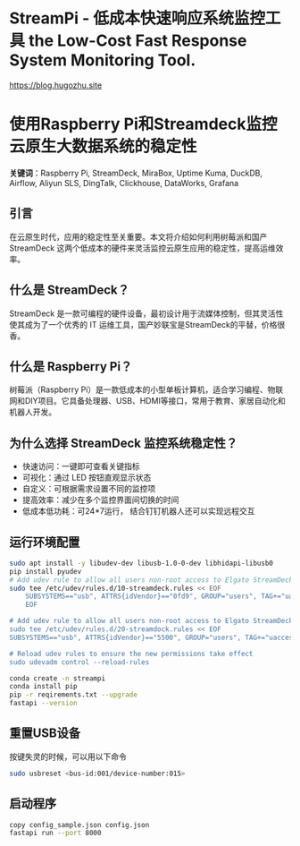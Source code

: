 # StreamPi - 低成本快速响应系统监控工具 the Low-Cost Fast Response System Monitoring Tool.

https://blog.hugozhu.site

# 使用Raspberry Pi和Streamdeck监控云原生大数据系统的稳定性

**关键词**：Raspberry Pi, StreamDeck, MiraBox, Uptime Kuma, DuckDB, Airflow, Aliyun SLS, DingTalk, Clickhouse, DataWorks, Grafana

## 引言

在云原生时代，应用的稳定性至关重要。本文将介绍如何利用树莓派和国产StreamDeck 这两个低成本的硬件来灵活监控云原生应用的稳定性，提高运维效率。

## 什么是 StreamDeck？

StreamDeck 是一款可编程的硬件设备，最初设计用于流媒体控制，但其灵活性使其成为了一个优秀的 IT 运维工具，国产妙联宝是StreamDeck的平替，价格很香。

## 什么是 Raspberry Pi？

树莓派（Raspberry Pi）是一款低成本的小型单板计算机，适合学习编程、物联网和DIY项目。它具备处理器、USB、HDMI等接口，常用于教育、家居自动化和机器人开发。

## 为什么选择 StreamDeck 监控系统稳定性？

- 快速访问：一键即可查看关键指标
- 可视化：通过 LED 按钮直观显示状态
- 自定义：可根据需求设置不同的监控项
- 提高效率：减少在多个监控界面间切换的时间
- 低成本低功耗：可24*7运行， 结合钉钉机器人还可以实现远程交互

## 运行环境配置

```bash
sudo apt install -y libudev-dev libusb-1.0-0-dev libhidapi-libusb0
pip install pyudev
# Add udev rule to allow all users non-root access to Elgato StreamDeck devices:
sudo tee /etc/udev/rules.d/10-streamdeck.rules << EOF
    SUBSYSTEMS=="usb", ATTRS{idVendor}=="0fd9", GROUP="users", TAG+="uaccess"
    EOF

# Add udev rule to allow all users non-root access to Elgato StreamDeck devices:
sudo tee /etc/udev/rules.d/20-streamdock.rules << EOF
SUBSYSTEMS=="usb", ATTRS{idVendor}=="5500", GROUP="users", TAG+="uaccess",ATTR{idProduct}=="1001", MODE="0666"

# Reload udev rules to ensure the new permissions take effect
sudo udevadm control --reload-rules
```

```bash
conda create -n streampi
conda install pip
pip -r reqirements.txt --upgrade
fastapi --version
```

## 重置USB设备
按键失灵的时候，可以用以下命令
```bash
sudo usbreset <bus-id:001/device-number:015>
```

## 启动程序

```bash
copy config_sample.json config.json
fastapi run --port 8000
```
